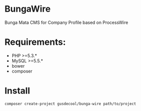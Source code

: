 BungaWire
=========

Bunga Mata CMS for Company Profile based on ProcessWire

Requirements:
=============

* PHP >=5.3.*
* MySQL >=5.5.*
* bower
* composer

Install
=======

`composer create-project gusdecool/bunga-wire path/to/project`